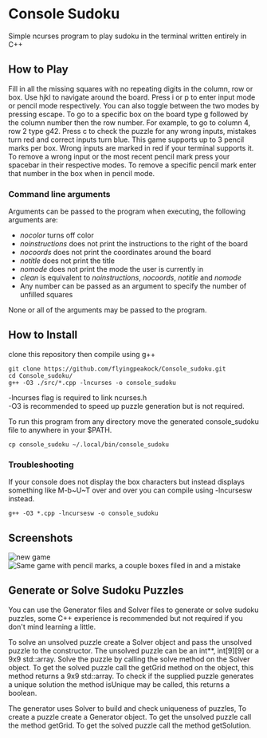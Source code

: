 # Console Sudoku

Simple ncurses program to play sudoku in the terminal
written entirely in C++

## How to Play
Fill in all the missing squares with no repeating digits in
the column, row or box.
Use hjkl to navigate around the board.
Press i or p to enter input mode or pencil mode respectively.
You can also toggle between the two modes by pressing escape.
To go to a specific box on the board type g followed by the 
column number then the row number. For example, to go to 
column 4, row 2 type g42. Press c to check the puzzle for any wrong
inputs, mistakes turn red and correct inputs turn blue.
This game supports up to 3 pencil marks per box.
Wrong inputs are marked in red if your terminal supports it.
To remove a wrong input or the most recent pencil mark press
your spacebar in their respective modes.
To remove a specific pencil mark enter that number in the box
when in pencil mode.

### Command line arguments
Arguments can be passed to the program when executing, the
following arguments are:    
* _nocolor_ turns off color   
* _noinstructions_ does not print the instructions to the right of the board    
* _nocoords_ does not print the coordinates around the board    
* _notitle_ does not print the title    
* _nomode_ does not print the mode the user is currently in
* _clean_ is equivalent to _noinstructions_, _nocoords_, _notitle_ and _nomode_    
* Any number can be passed as an argument to specify the number of unfilled squares

None or all of the arguments may be passed to the program.

## How to Install
clone this repository then compile using g++     
```
git clone https://github.com/flyingpeakock/Console_sudoku.git
cd Console_sudoku/
g++ -O3 ./src/*.cpp -lncurses -o console_sudoku
```
-lncurses flag is required to link ncurses.h   
-O3 is recommended to speed up puzzle generation but is not required.   

To run this program from any directory move the generated
console_sudoku file to anywhere in your $PATH.
```
cp console_sudoku ~/.local/bin/console_sudoku
```

### Troubleshooting
If your console does not display the box characters but 
instead displays something like M-b\~U\~T over and over you 
can compile using -lncursesw instead.
```
g++ -O3 *.cpp -lncursesw -o console_sudoku
```

## Screenshots
![new game](https://i.imgur.com/OQ39ENC.png)
![Same game with pencil marks, a couple boxes filed in and a mistake](https://i.imgur.com/JpnAZH3.png)

## Generate or Solve Sudoku Puzzles
You can use the Generator files and Solver files to generate
or solve sudoku puzzles, some C++ experience is recommended
but not required if you don't mind learning a little.

To solve an unsolved puzzle create a Solver object and pass the 
unsolved puzzle to the constructor. The unsolved puzzle
can be an int\*\*, int[9][9] or a 9x9 std::array. Solve the 
puzzle by calling the solve method on the Solver object.
To get the solved puzzle call the getGrid method on the object,
this method returns a 9x9 std::array. 
To check if the supplied puzzle generates a unique solution 
the method isUnique may be called, this returns a boolean.

The generator uses Solver to build and check uniqueness of puzzles,
To create a puzzle create a Generator object. To get the unsolved
puzzle call the method getGrid. To get the solved puzzle call the
method getSolution.

